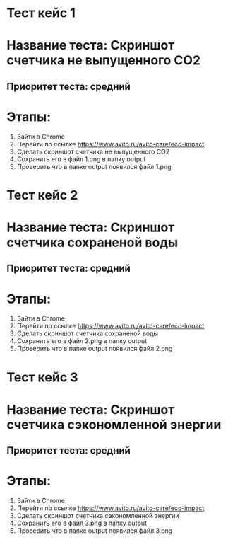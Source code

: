 # Тест кейс 1<br>
# Название теста: Cкриншот счетчика не выпущенного CO2<br>
## Приоритет теста: средний<br>
# Этапы:<br>
1. Зайти в Chrome
2. Перейти по ссылке https://www.avito.ru/avito-care/eco-impact
3. Cделать скриншот счетчика не выпущенного CO2
4. Сохранить его в файл 1.png в папку output
5. Проверить что в папке output появился файл 1.png


# Тест кейс 2<br>
# Название теста: Cкриншот счетчика сохраненой воды<br>
## Приоритет теста: средний<br>
# Этапы:<br>
1. Зайти в Chrome
2. Перейти по ссылке https://www.avito.ru/avito-care/eco-impact
3. Cделать скриншот счетчика сохраненой воды 
4. Сохранить его в файл 2.png в папку output
5. Проверить что в папке output появился файл 2.png

# Тест кейс 3<br>
# Название теста: Cкриншот счетчика сэкономленной энергии<br>
## Приоритет теста: средний<br>
# Этапы:<br>
1. Зайти в Chrome
2. Перейти по ссылке https://www.avito.ru/avito-care/eco-impact
3. Cделать скриншот счетчика сэкономленной энергии
4. Сохранить его в файл 3.png в папку output
5. Проверить что в папке output появился файл 3.png
